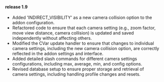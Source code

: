 #### release 1.9

- Added 'INDIRECT_VISIBILITY' as a new camera collision option to the addon configuration.
- Refactored code to ensure that each camera setting (e.g., zoom factor, move view distance, camera collision) is updated and saved independently without affecting others.
- Modified the CVar update handler to ensure that changes to individual camera settings, including the new camera collision option, are correctly reflected in the addon settings and interface.
- Added detailed slash commands for different camera settings configurations, including max, average, min, and config options.
- Revised database setup to ensure proper storage and retrieval of camera settings, including handling profile changes and resets.
